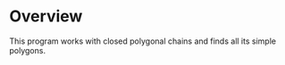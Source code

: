 <h1>Overview</h2>

This program works with closed polygonal chains and finds all its simple polygons.
